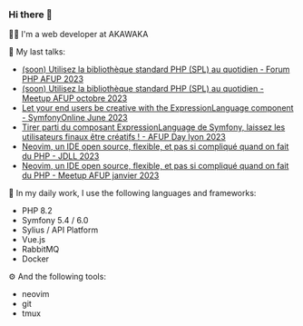### Hi there 👋

👨‍💻 I'm a web developer at AKAWAKA

🎤 My last talks:
* [(soon) Utilisez la bibliothèque standard PHP (SPL) au quotidien - Forum PHP AFUP 2023](https://event.afup.org/forum-php-2023/programme/)
* [(soon) Utilisez la bibliothèque standard PHP (SPL) au quotidien - Meetup AFUP octobre 2023](https://www.meetup.com/fr-FR/afup-lyon-php/events/296330765/)
* [Let your end users be creative with the ExpressionLanguage component - SymfonyOnline June 2023](https://symfony.com/blog/symfonyonline-june-2023-let-your-end-users-be-creative-with-the-expressionlanguage-component)
* [Tirer parti du composant ExpressionLanguage de Symfony, laissez les utilisateurs finaux être créatifs ! - AFUP Day lyon 2023](https://event.afup.org/afup-day-2023/afup-day-2023-lyon/programme/)
* [Neovim, un IDE open source, flexible, et pas si compliqué quand on fait du PHP - JDLL 2023](https://pretalx.jdll.org/jdll2023/talk/L7UHED/)
* [Neovim, un IDE open source, flexible, et pas si compliqué quand on fait du PHP - Meetup AFUP janvier 2023](https://www.meetup.com/fr-FR/afup-lyon-php/events/290420580/)

📙 In my daily work, I use the following languages and frameworks:
- PHP 8.2
- Symfony 5.4 / 6.0
- Sylius / API Platform
- Vue.js
- RabbitMQ
- Docker

⚙️ And the following tools:
- neovim
- git
- tmux
